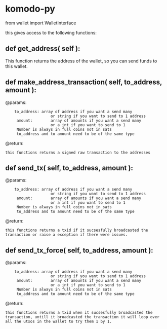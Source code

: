 # komodo-py

from wallet import WalletInterface

this gives access to the following functions:

## def get_address( self ):

This function returns the address of the wallet, so you can send funds to this wallet.


## def make_address_transaction( self, to_address, amount ):
@params: 
		
		to_address:	array of address if you want a send many
					 	or string if you want to send to 1 address
		 amount:		array of amounts if you want a send many
		 				or a int if you want to send to 1
		 Number is always in full coins not in sats
		 to_address and to amount need to be of the same type
@return:

	this functions returns a signed raw transaction to the addresses  


## def send_tx( self, to_address, amount ):
@params: 
		
		to_address:	array of address if you want a send many
					 	or string if you want to send to 1 address
		 amount:		array of amounts if you want a send many
		 				or a int if you want to send to 1
		 Number is always in full coins not in sats
		 to_address and to amount need to be of the same type
@return:

	this functions returns a txid if it sucsesfully broadcasted the transaction or raise a exception if there were issues.

## def send_tx_force( self, to_address, amount ):
@params: 
		
		to_address:	array of address if you want a send many
					 	or string if you want to send to 1 address
		 amount:		array of amounts if you want a send many
		 				or a int if you want to send to 1
		 Number is always in full coins not in sats
		 to_address and to amount need to be of the same type
@return:

	this functions returns a txid when it sucsesfully broadcasted the transaction, untill it broadcasted the transaction it will loop over all the utxos in the wallet to try them 1 by 1.